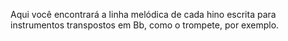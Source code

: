 Aqui você encontrará a linha melódica de cada hino escrita para instrumentos transpostos em Bb, como o trompete, por exemplo.
